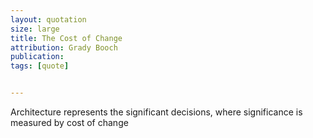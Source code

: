 ```yaml
---
layout: quotation
size: large
title: The Cost of Change
attribution: Grady Booch
publication:
tags: [quote]


---
```


Architecture represents the significant decisions, where significance is measured
by cost of change
